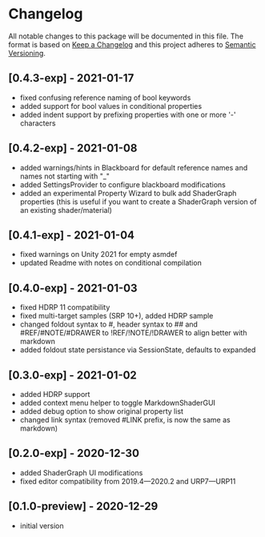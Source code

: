 # Changelog
All notable changes to this package will be documented in this file.
The format is based on [Keep a Changelog](http://keepachangelog.com/en/1.0.0/) and this project adheres to [Semantic Versioning](http://semver.org/spec/v2.0.0.html).

## [0.4.3-exp] - 2021-01-17
- fixed confusing reference naming of bool keywords
- added support for bool values in conditional properties
- added indent support by prefixing properties with one or more '-' characters

## [0.4.2-exp] - 2021-01-08
- added warnings/hints in Blackboard for default reference names and names not starting with "_"
- added SettingsProvider to configure blackboard modifications
- added an experimental Property Wizard to bulk add ShaderGraph properties
  (this is useful if you want to create a ShaderGraph version of an existing shader/material)

## [0.4.1-exp] - 2021-01-04
- fixed warnings on Unity 2021 for empty asmdef
- updated Readme with notes on conditional compilation

## [0.4.0-exp] - 2021-01-03
- fixed HDRP 11 compatibility
- fixed multi-target samples (SRP 10+), added HDRP sample
- changed foldout syntax to #, header syntax to ## and #REF/#NOTE/#DRAWER to !REF/!NOTE/!DRAWER to align better with markdown
- added foldout state persistance via SessionState, defaults to expanded

## [0.3.0-exp] - 2021-01-02
- added HDRP support
- added context menu helper to toggle MarkdownShaderGUI
- added debug option to show original property list
- changed link syntax (removed #LINK prefix, is now the same as markdown)

## [0.2.0-exp] - 2020-12-30
- added ShaderGraph UI modifications
- fixed editor compatibility from 2019.4—2020.2 and URP7—URP11

## [0.1.0-preview] - 2020-12-29
- initial version